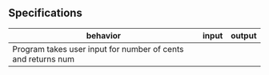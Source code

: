 ## Specifications

| behavior |  input   |  output  |
|----------|:--------:|:--------:|
|Program takes user input for number of cents and returns num